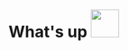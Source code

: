  # What's up <img src="https://github.com/TheDudeThatCode/TheDudeThatCode/blob/master/Assets/Developer.gif" width="50px">
 
 















  

